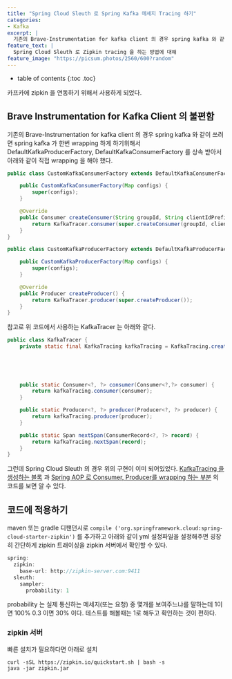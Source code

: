 ```yaml
---
title: "Spring Cloud Sleuth 로 Spring Kafka 메세지 Tracing 하기"
categories: 
- Kafka
excerpt: |
  기존의 Brave-Instrumentation for kafka client 의 경우 spring kafka 와 같이 쓰려면 spring kafka 가 한번 wrapping 하게 하기위해서 DefaultKafkaProducerFactory, DefaultKafkaConsumerFactory 를 상속 받아서 아래와 같이 직접 wrapping 을 해야 했다.
feature_text: |
  Spring Cloud Sleuth 로 Zipkin tracing 을 하는 방법에 대해
feature_image: "https://picsum.photos/2560/600?random"
---
```


* table of contents
{:toc .toc}

카프카에 zipkin 을 연동하기 위해서 사용하게 되었다. 

## Brave Instrumentation for Kafka Client 의 불편함
기존의 Brave-Instrumentation for kafka client 의 경우 spring kafka 와 같이 쓰려면 spring kafka 가 한번 wrapping 하게 하기위해서 DefaultKafkaProducerFactory, DefaultKafkaConsumerFactory 를 상속 받아서 아래와 같이 직접 wrapping 을 해야 했다.

``` java
public class CustomKafkaConsumerFactory extends DefaultKafkaConsumerFactory {

    public CustomKafkaConsumerFactory(Map configs) {
        super(configs);
    }

    @Override
    public Consumer createConsumer(String groupId, String clientIdPrefix, String clientIdSuffix) {
        return KafkaTracer.consumer(super.createConsumer(groupId, clientIdPrefix, clientIdSuffix));
    }
}

```

``` java
public class CustomKafkaProducerFactory extends DefaultKafkaProducerFactory {

    public CustomKafkaProducerFactory(Map configs) {
        super(configs);
    }

    @Override
    public Producer createProducer() {
        return KafkaTracer.producer(super.createProducer());
    }
}

```

참고로 위 코드에서 사용하는 KafkaTracer 는 아래와 같다.
``` java
public class KafkaTracer {
    private static final KafkaTracing kafkaTracing = KafkaTracing.create(Tracing.newBuilder()
                                                                                .localServiceName("MY-SERVICE")
                                                                                .currentTraceContext(new StrictCurrentTraceContext())
                                                                                .spanReporter(AsyncReporter.create(URLConnectionSender.create("http://zipkin-url:9411/api/v2/spans")))
                                                                                .build());

    public static Consumer<?, ?> consumer(Consumer<?,?> consumer) {
        return kafkaTracing.consumer(consumer);
    }

    public static Producer<?, ?> producer(Producer<?, ?> producer) {
        return kafkaTracing.producer(producer);
    }

    public static Span nextSpan(ConsumerRecord<?, ?> record) {
        return kafkaTracing.nextSpan(record);
    }
}
```

그런데 Spring Cloud Sleuth 의 경우 위의 구현이 이미 되어있었다.  [KafkaTracing 을 생성하는 블록](https://github.com/spring-cloud/spring-cloud-sleuth/blob/9a085e3b415bf4f18ae34c9cd72ccf9173bd12f5/spring-cloud-sleuth-core/src/main/java/org/springframework/cloud/sleuth/instrument/messaging/TraceMessagingAutoConfiguration.java#L101) 과 [Spring AOP 로 Consumer, Producer를 wrapping 하는 부분](https://github.com/spring-cloud/spring-cloud-sleuth/blob/9a085e3b415bf4f18ae34c9cd72ccf9173bd12f5/spring-cloud-sleuth-core/src/main/java/org/springframework/cloud/sleuth/instrument/messaging/TraceMessagingAutoConfiguration.java#L151) 의 코드를 보면 알 수 있다.

## 코드에 적용하기

maven 또는 gradle 디팬던시로 `compile ('org.springframework.cloud:spring-cloud-starter-zipkin')` 를 추가하고 아래와 같이 yml 설정파일을 설정해주면 굉장히 간단하게 zipkin 트래이싱을 zipkin 서버에서 확인할 수 있다. 

``` java
spring:
  zipkin:
    base-url: http://zipkin-server.com:9411 
  sleuth:
    sampler:
      probability: 1
```
probability 는 실제 통신하는 메세지(또는 요청) 중 몇개를 보여주느냐를 말하는데 1이면 100% 0.3 이면 30% 이다. 테스트를 해볼때는 1로 해두고 확인하는 것이 편하다.

### zipkin 서버
빠른 설치가 필요하다면 아래로 설치

``` 
curl -sSL https://zipkin.io/quickstart.sh | bash -s
java -jar zipkin.jar
```
